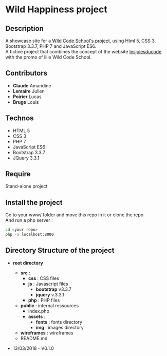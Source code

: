 # Wild Happiness project #

## Description ##
A showcase site for a [Wild Code School's project](https://wildcodeschool.fr/), using Html 5, CSS 3, Bootstrap 3.3.7, PHP 7 and JavaScript ES6.  
A fictive project that combines the concept of the website [lesjoiesducode](https://lesjoiesducode.fr/) with the promo of lille Wild Code School.


## Contributors ##
* **Claude** Amandine
* **Lemaire** Julien
* **Poirier** Lucas
* **Bruge** Louis

## Technos ##
* HTML 5
* CSS 3
* PHP 7
* JavaScript ES6
* Bootstrap 3.3.7
* JQuery 3.3.1

## Require ##
Stand-alone project

## Install the project ##
Go to your www/ folder and move this repo in it or clone the repo  
And run a php server :
```bash
cd <your repo>
php -S localhost:8000
```

## Directory Structure of the project ##  
* **root directory**  
    * **src** : 
        * **css** : CSS files  
        * **js** :  Javascript files  
            * **bootstrap** v3.3.7 
            * **jquery** v.3.3.1
        * **php** : PHP files
    * **public** : internal ressources
        * index.php
        * **assets** :
            * **fonts** : fonts directory  
            * **img** : images directory  
    * **wireframes** : wireframes
    * README.md

* 13/03/2018 - V0.1.0
